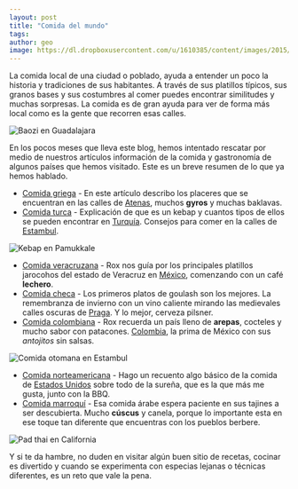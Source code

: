```yaml
---
layout: post
title: "Comida del mundo"
tags: 
author: geo
image: https://dl.dropboxusercontent.com/u/1610385/content/images/2015/06/2014-12-25-13-05-10.jpg
---
```

La comida local de una ciudad o poblado, ayuda a entender un poco la historia y tradiciones de sus habitantes. A través de sus platillos típicos, sus granos bases y sus costumbres al comer puedes encontrar similitudes y muchas sorpresas. La comida es de gran ayuda para ver de forma más local como es la gente que recorren esas calles.

![Baozi en Guadalajara](https://dl.dropboxusercontent.com/u/1610385/content/images/2015/06/2014-09-28-14-37-43.jpg)

En los pocos meses que lleva este blog, hemos intentado rescatar por medio de nuestros artículos información de la comida y gastronomía de algunos países que hemos visitado. Este es un breve resumen de lo que ya hemos hablado.

* [Comida griega](/grecia-lo-que-comi-y-bebi/) - En este artículo describo los placeres que se encuentran en las calles de [Atenas](/tag/atenas), muchos **gyros** y muchas baklavas.
* [Comida turca](/kebap-o-comida-turca/) - Explicación de que es un kebap y cuantos tipos de ellos se pueden encontrar en [Turquía](/tag/turquia). Consejos para comer en la calles de [Estambul](/tag/estambul).

![Kebap en Pamukkale](https://dl.dropboxusercontent.com/u/1610385/content/images/2015/06/2014-12-22-14-04-35.jpg)

* [Comida veracruzana](/comida-veracruzana/) - Rox nos guía por los principales platillos jarocohos del estado de Veracruz en [México](/tag/mexico), comenzando con un café **lechero**.
* [Comida checa](/comida-checa/) - Los primeros platos de goulash son los mejores. La remembranza de invierno con un vino caliente mirando las medievales calles oscuras de [Praga](/tag/praga). Y lo mejor, cerveza pilsner.
* [Comida colombiana](/comida-colombiana/) - Rox recuerda un país lleno de **arepas**, cocteles y mucho sabor con patacones. [Colombia](/tag/colombia), la prima de México con sus *antojitos* sin salsas.

![Comida otomana en Estambul](https://dl.dropboxusercontent.com/u/1610385/content/images/2015/06/2014-12-19-13-43-17.jpg)

* [Comida norteamericana](/gastronomia-norteamericana/) - Hago un recuento algo básico de la comida de [Estados Unidos](/tag/estados-unidos) sobre todo de la sureña, que es la que más me gusta, junto con la BBQ.
* [Comida marroquí](/gastronomia-marroqui/) - Esa comida árabe espera paciente en sus tajines a ser descubierta. Mucho **cúscus** y canela, porque lo importante esta en ese toque tan diferente que encuentras con los pueblos berbere.

![Pad thai en California](https://dl.dropboxusercontent.com/u/1610385/content/images/2015/06/2014-09-16-14-08-44.jpg)

Y si te da hambre, no duden en visitar algún buen sitio de recetas, cocinar es divertido y cuando se experimenta con especias lejanas o técnicas diferentes, es un reto que vale la pena.